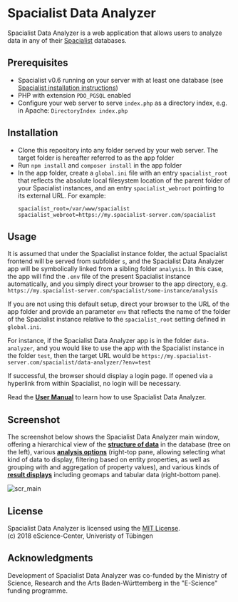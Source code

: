 # Spacialist Data Analyzer

Spacialist Data Analyzer is a web application that allows users to analyze data in any of their [Spacialist](https://github.com/eScienceCenter/Spacialist) databases.

## Prerequisites
* Spacialist v0.6 running on your server with at least one database (see [Spacialist installation instructions](https://github.com/eScienceCenter/Spacialist/blob/master/INSTALL.md))
* PHP with extension `PDO_PGSQL` enabled
* Configure your web server to serve `index.php` as a directory index, e.g. in Apache: `DirectoryIndex index.php`

## Installation
* Clone this repository into any folder served by your web server. The target folder is hereafter referred to as the app folder
* Run `npm install` and `composer install` in the app folder
* In the app folder, create a `global.ini` file with an entry `spacialist_root` that reflects the absolute local filesystem location of the parent folder of your Spacialist instances, and an entry `spacialist_webroot` pointing to its external URL. For example:
    ```
    spacialist_root=/var/www/spacialist
    spacialist_webroot=https://my.spacialist-server.com/spacialist
    ```

## Usage
It is assumed that under the Spacialist instance folder, the actual Spacialist frontend will be served from subfolder `s`, and the Spacialist Data Analyzer app will be symbolically linked from a sibling folder `analysis`. In this case, the app will find the `.env` file of the present Spacialist instance automatically, and you simply direct your browser to the app directory, e.g. `https://my.spacialist-server.com/spacialist/some-instance/analysis`

If you are not using this default setup, direct your browser to the URL of the app folder and provide an parameter `env` that reflects the name of the folder of the Spacialist instance relative to the `spacialist_root` setting defined in `global.ini`.

For instance, if the Spacialist Data Analyzer app is in the folder `data-analyzer`, and you would like to use the app with the Spacialist instance in the folder `test`, then the target URL would be `https://my.spacialist-server.com/spacialist/data-analyzer/?env=test`

If successful, the browser should display a login page. If opened via a hyperlink from within Spacialist, no login will be necessary.

Read the **[User Manual](https://github.com/eScienceCenter/SpacialistDataAnalyzer/wiki/User-Manual)** to learn how to use Spacialist Data Analyzer.

## Screenshot

The screenshot below shows the Spacialist Data Analyzer main window, offering a hierarchical view of the **[structure of data](https://github.com/eScienceCenter/SpacialistDataAnalyzer/wiki/Database-Structure-Pane)** in the database (tree on the left), various **[analysis options](https://github.com/eScienceCenter/SpacialistDataAnalyzer/wiki/Analysis-Options-Pane)** (right-top pane, allowing selecting what kind of data to display, filtering based on entity properties, as well as grouping with and aggregation of property values), and various kinds of **[result displays](https://github.com/eScienceCenter/SpacialistDataAnalyzer/wiki/Result-Pane)** including geomaps and tabular data (right-bottom pane).

![scr_main]

## License

Spacialist Data Analyzer is licensed using the [MIT License](LICENSE.md).\
(c) 2018 eScience-Center, Univeristy of Tübingen

## Acknowledgments

Development of Spacialist Data Analyzer was co-funded by the Ministry of Science, Research and the Arts Baden-Württemberg in the "E-Science" funding programme.

[scr_main]: https://github.com/eScienceCenter/eScienceCenter.github.io/blob/master/assets/SpacialistDataAnalyzer/screenshots/main-window-readme.png?raw=true "Spacialist Data Analyzer"
